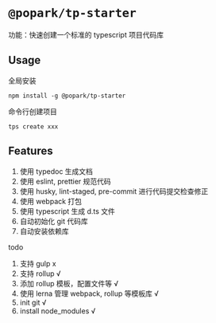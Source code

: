 # `@popark/tp-starter`

功能：快速创建一个标准的 typescript 项目代码库

## Usage

全局安装

```
npm install -g @popark/tp-starter
```

命令行创建项目

```
tps create xxx
```

## Features

1. 使用 typedoc 生成文档
2. 使用 eslint, prettier 规范代码
3. 使用 husky, lint-staged, pre-commit 进行代码提交检查修正
4. 使用 webpack 打包
5. 使用 typescript 生成 d.ts 文件
6. 自动初始化 git 代码库
7. 自动安装依赖库

todo
1. 支持 gulp x
2. 支持 rollup √
3. 添加 rollup 模板，配置文件等 √
4. 使用 lerna 管理 webpack, rollup 等模板库 √
5. init git √
6. install node_modules √
